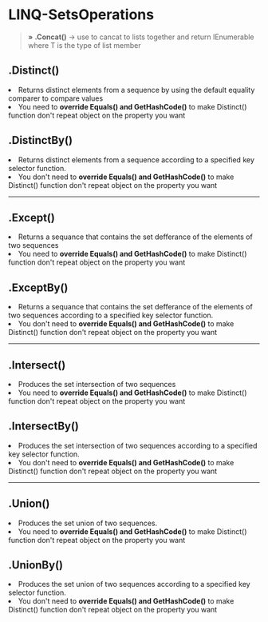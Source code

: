 # LINQ-SetsOperations


> **&raquo;**	**.Concat()**  &rarr;	use to cancat to lists together and return IEnumerable<T> where T is the type of list member

## .Distinct() 
<li> Returns distinct elements from a sequence by using the default equality comparer to compare values</li>
<li> You need to <b>override Equals() and GetHashCode()</b> to make Distinct() function don't repeat object on the property you want</li>

## .DistinctBy()
<li>Returns distinct elements from a sequence according to a specified key selector function.</li>
<li> You don't need to <b> override Equals() and GetHashCode()</b> to make Distinct() function don't repeat object on the property you want</li>
<hr>

## .Except() 
<li> Returns a sequance that contains the set defferance of the elements of two sequences</li>
<li> You need to <b>override Equals() and GetHashCode()</b> to make Distinct() function don't repeat object on the property you want</li>

## .ExceptBy()
<li>Returns a sequance that contains the set defferance of the elements of two sequences according to a specified key selector function.</li>
<li> You don't need to <b> override Equals() and GetHashCode()</b> to make Distinct() function don't repeat object on the property you want</li>
<hr>

## .Intersect() 
<li>Produces the set intersection of two sequences</li>
<li> You need to <b>override Equals() and GetHashCode()</b> to make Distinct() function don't repeat object on the property you want</li>

## .IntersectBy()
<li>Produces the set intersection of two sequences according to a specified key selector function.</li>
<li> You don't need to <b> override Equals() and GetHashCode()</b> to make Distinct() function don't repeat object on the property you want</li>
<hr>

## .Union() 
<li>Produces the set union of two sequences.</li>
<li> You need to <b>override Equals() and GetHashCode()</b> to make Distinct() function don't repeat object on the property you want</li>

## .UnionBy()
<li>Produces the set union of two sequences according to a specified key selector function.</li>
<li> You don't need to <b> override Equals() and GetHashCode()</b> to make Distinct() function don't repeat object on the property you want</li>
